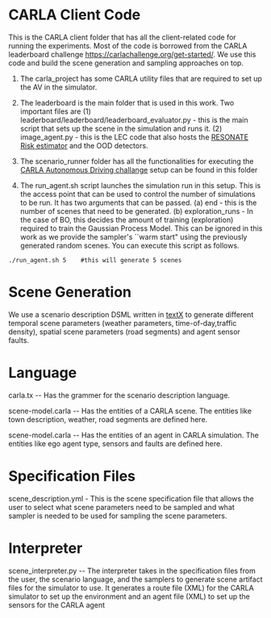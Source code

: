 # CARLA Client Code

This is the CARLA client folder that has all the client-related code for running the experiments. Most of the code is borrowed from the CARLA leaderboard challenge https://carlachallenge.org/get-started/. We use this code and build the scene generation and sampling approaches on top. 


1. The carla_project has some CARLA utility files that are required to set up the AV in the simulator.

2. The leaderboard is the main folder that is used in this work. Two important files are (1) leaderboard/leaderboard/leaderboard_evaluator.py - this is the main script that sets up the scene in the simulation and runs it. (2) image_agent.py - this is the LEC code that also hosts the [RESONATE Risk estimator](https://github.com/scope-lab-vu/Resonate) and the OOD detectors. 

3. The scenario_runner folder has all the functionalities for executing the [CARLA Autonomous Driving challange](https://carlachallenge.org/) setup can be found in this folder

4. The run_agent.sh script launches the simulation run in this setup. This is the access point that can be used to control the number of simulations to be run. It has two arguments that can be passed. (a) end - this is the number of scenes that need to be generated. (b) exploration_runs - In the case of BO, this decides the amount of training (exploration) required to train the Gaussian Process Model. This can be ignored in this work as we provide the sampler's ``warm start" using the previously generated random scenes. You can execute this script as follows.

```
./run_agent.sh 5    #this will generate 5 scenes
```

# Scene Generation

We use a scenario description DSML written in [textX](https://textx.github.io/textX/stable/) to generate different temporal scene parameters (weather parameters, time-of-day,traffic density), spatial scene parameters (road segments) and agent sensor faults.

# Language

carla.tx -- Has the grammer for the scenario description language. 

scene-model.carla -- Has the entities of a CARLA scene. The entities like town description, weather, road segments are defined here.

scene-model.carla -- Has the entities of an agent in CARLA simulation. The entities like ego agent type, sensors and faults are defined here.

# Specification Files

scene_description.yml - This is the scene specification file that allows the user to select what scene parameters need to be sampled and what sampler is needed to be used for sampling the scene parameters. 

# Interpreter

scene_interpreter.py -- The interpreter takes in the specification files from the user, the scenario language, and the samplers to generate scene artifact files for the simulator to use. It generates a route file (XML) for the CARLA simulator to set up the environment and an agent file (XML) to set up the sensors for the CARLA agent  
